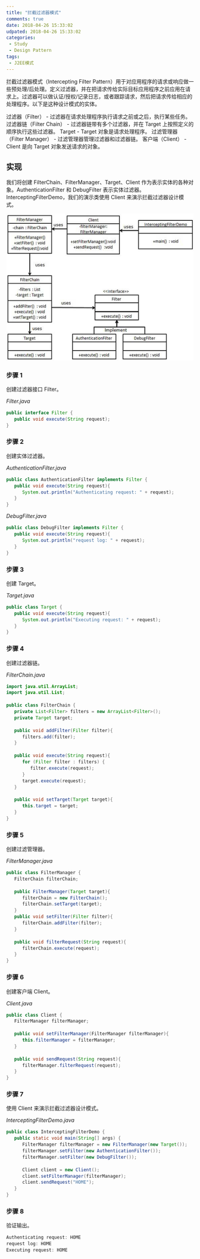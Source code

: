 ```yaml
---
title: "拦截过滤器模式"
comments: true
date: 2018-04-26 15:33:02
udpated: 2018-04-26 15:33:02
categories:
 - Study
 - Design Pattern
tags:
 - J2EE模式
---
```


拦截过滤器模式（Intercepting Filter Pattern）用于对应用程序的请求或响应做一些预处理/后处理。定义过滤器，并在把请求传给实际目标应用程序之前应用在请求上。过滤器可以做认证/授权/记录日志，或者跟踪请求，然后把请求传给相应的处理程序。以下是这种设计模式的实体。

过滤器（Filter） - 过滤器在请求处理程序执行请求之前或之后，执行某些任务。
过滤器链（Filter Chain） - 过滤器链带有多个过滤器，并在 Target 上按照定义的顺序执行这些过滤器。
Target - Target 对象是请求处理程序。
过滤管理器（Filter Manager） - 过滤管理器管理过滤器和过滤器链。
客户端（Client） - Client 是向 Target 对象发送请求的对象。

## 实现

我们将创建 FilterChain、FilterManager、Target、Client 作为表示实体的各种对象。AuthenticationFilter 和 DebugFilter 表示实体过滤器。
InterceptingFilterDemo，我们的演示类使用 Client 来演示拦截过滤器设计模式。

![](/images/design-pattern/interceptingfilter_pattern_uml_diagram.jpg)
<!-- more -->

### 步骤 1
创建过滤器接口 Filter。

*Filter.java*
```java
public interface Filter {
   public void execute(String request);
}
```

### 步骤 2
创建实体过滤器。

*AuthenticationFilter.java*
```java
public class AuthenticationFilter implements Filter {
   public void execute(String request){
      System.out.println("Authenticating request: " + request);
   }
}
```

*DebugFilter.java*
```java
public class DebugFilter implements Filter {
   public void execute(String request){
      System.out.println("request log: " + request);
   }
}
```

### 步骤 3
创建 Target。

*Target.java*
```java
public class Target {
   public void execute(String request){
      System.out.println("Executing request: " + request);
   }
}
```

### 步骤 4
创建过滤器链。

*FilterChain.java*
```java
import java.util.ArrayList;
import java.util.List;

public class FilterChain {
   private List<Filter> filters = new ArrayList<Filter>();
   private Target target;

   public void addFilter(Filter filter){
      filters.add(filter);
   }

   public void execute(String request){
      for (Filter filter : filters) {
         filter.execute(request);
      }
      target.execute(request);
   }

   public void setTarget(Target target){
      this.target = target;
   }
}
```

### 步骤 5
创建过滤管理器。

*FilterManager.java*
```java
public class FilterManager {
   FilterChain filterChain;

   public FilterManager(Target target){
      filterChain = new FilterChain();
      filterChain.setTarget(target);
   }
   public void setFilter(Filter filter){
      filterChain.addFilter(filter);
   }

   public void filterRequest(String request){
      filterChain.execute(request);
   }
}
```

### 步骤 6
创建客户端 Client。

*Client.java*
```java
public class Client {
   FilterManager filterManager;

   public void setFilterManager(FilterManager filterManager){
      this.filterManager = filterManager;
   }

   public void sendRequest(String request){
      filterManager.filterRequest(request);
   }
}
```

### 步骤 7
使用 Client 来演示拦截过滤器设计模式。

*InterceptingFilterDemo.java*
```java
public class InterceptingFilterDemo {
   public static void main(String[] args) {
      FilterManager filterManager = new FilterManager(new Target());
      filterManager.setFilter(new AuthenticationFilter());
      filterManager.setFilter(new DebugFilter());

      Client client = new Client();
      client.setFilterManager(filterManager);
      client.sendRequest("HOME");
   }
}
```

### 步骤 8
验证输出。
```java
Authenticating request: HOME
request log: HOME
Executing request: HOME
```
